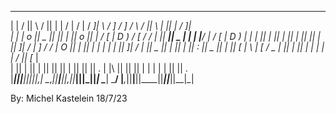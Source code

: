  _       ____  ____    ____  __ __   ____   ____    ___  ____     ___     __   ___    ____  ____   ____  _____    ___  ____  
| |     /    ||    \  /    ||  |  | /    | /    |  /  _]|    \   /  _]   /  ] /   \  /    ||    \ |    ||     |  /  _]|    \
| |    |  o  ||  _  ||   __||  |  ||  o  ||   __| /  [_ |  D  ) /  [_   /  / |     ||   __||  _  | |  | |__/  | /  [_ |  D  )
| |___ |     ||  |  ||  |  ||  |  ||     ||  |  ||    _]|    / |    _] /  /  |  O  ||  |  ||  |  | |  | |   __||    _]|    /
|     ||  _  ||  |  ||  |_ ||  :  ||  _  ||  |_ ||   [_ |    \ |   [_ /   \_ |     ||  |_ ||  |  | |  | |  /  ||   [_ |    \
|     ||  |  ||  |  ||     ||     ||  |  ||     ||     ||  .  \|     |\     ||     ||     ||  |  | |  | |     ||     ||  .  \
|_____||__|__||__|__||___,_| \__,_||__|__||___,_||_____||__|\_||_____| \____| \___/ |___,_||__|__||____||_____||_____||__|\_|
                                                                                                                             
By: Michel Kastelein
18/7/23